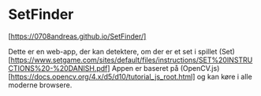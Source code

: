 # SetFinder
[https://0708andreas.github.io/SetFinder/]

Dette er en web-app, der kan detektere, om der er et set i spillet (Set)[https://www.setgame.com/sites/default/files/instructions/SET%20INSTRUCTIONS%20-%20DANISH.pdf]
Appen er baseret på (OpenCV.js)[https://docs.opencv.org/4.x/d5/d10/tutorial_js_root.html]
og kan køre i alle moderne browsere. 
